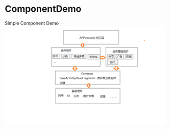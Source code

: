 # ComponentDemo
Simple Component Demo
![component.png](https://github.com/JaupeanChen/ComponentDemo/blob/main/app/src/main/res/drawable/component.png)
